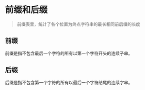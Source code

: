 # 前缀和后缀

>   前缀表里，统计了各个位置为终点字符串的最长相同前后缀的长度

## 前缀

前缀是指不包含最后一个字符的所有以第一个字符开头的连续子串。

## 后缀

后缀是指不包含第一个字符的所有以最后一个字符结尾的连续字串。